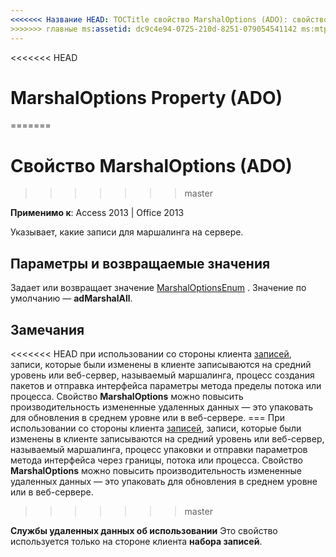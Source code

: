 ```yaml
---
<<<<<<< Название HEAD: TOCTitle свойство MarshalOptions (ADO): свойство MarshalOptions (ADO) === название: свойство MarshalOptions (ADO) TOCTitle: свойство MarshalOptions (ADO)
>>>>>>> главные ms:assetid: dc9c4e94-0725-210d-8251-079054541142 ms:mtpsurl: https://msdn.microsoft.com/library/JJ250118(v=office.15) ms:contentKeyID: 48548143 ms.date: 09/18/2015 mtps_version: v=office.15
---
```


<<<<<<< HEAD
# <a name="marshaloptions-property-ado"></a>MarshalOptions Property (ADO)
=======
# <a name="marshaloptions-property-ado"></a>Свойство MarshalOptions (ADO)
>>>>>>> master


**Применимо к**: Access 2013 | Office 2013

Указывает, какие записи для маршалинга на сервере.

## <a name="settings-and-return-values"></a>Параметры и возвращаемые значения

Задает или возвращает значение [MarshalOptionsEnum](marshaloptionsenum.md) . Значение по умолчанию — **adMarshalAll**.

## <a name="remarks"></a>Замечания

<<<<<<< HEAD при использовании со стороны клиента [записей](recordset-object-ado.md), записи, которые были изменены в клиенте записываются на средний уровень или веб-сервер, называемый маршалинга, процесс создания пакетов и отправка интерфейса параметры метода пределы потока или процесса. Свойство **MarshalOptions** можно повысить производительность измененные удаленных данных — это упаковать для обновления в среднем уровне или в веб-сервере.
=== При использовании со стороны клиента [записей](recordset-object-ado.md), записи, которые были изменены в клиенте записываются на средний уровень или веб-сервер, называемый маршалинга, процесс упаковки и отправки параметров метода интерфейса через границы, потока или процесса. Свойство **MarshalOptions** можно повысить производительность измененные удаленных данных — это упаковать для обновления в среднем уровне или в веб-сервере.
>>>>>>> master

**Службы удаленных данных об использовании** Это свойство используется только на стороне клиента **набора записей**.

